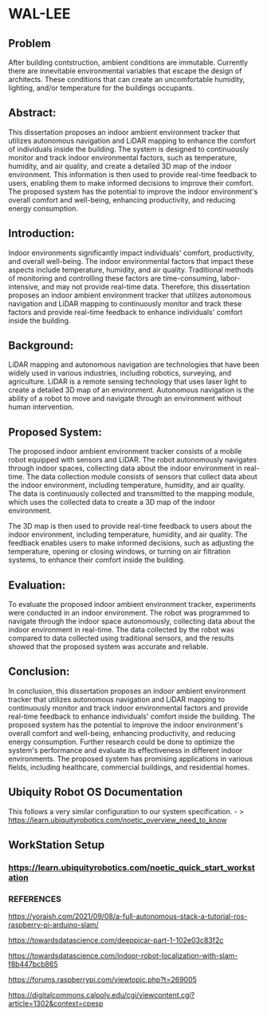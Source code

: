 # WAL-LEE

## Problem

After building contstruction, ambient conditions are immutable. Currently there are innevitable environmental variables that escape the design of architects. These conditions that can create an uncomfortable humidity, lighting, and/or temperature for the buildings occupants.

## Abstract:

This dissertation proposes an indoor ambient environment tracker that utilizes autonomous navigation and LiDAR mapping to enhance the comfort of individuals inside the building. The system is designed to continuously monitor and track indoor environmental factors, such as temperature, humidity, and air quality, and create a detailed 3D map of the indoor environment. This information is then used to provide real-time feedback to users, enabling them to make informed decisions to improve their comfort. The proposed system has the potential to improve the indoor environment's overall comfort and well-being, enhancing productivity, and reducing energy consumption.

## Introduction:

Indoor environments significantly impact individuals' comfort, productivity, and overall well-being. The indoor environmental factors that impact these aspects include temperature, humidity, and air quality. Traditional methods of monitoring and controlling these factors are time-consuming, labor-intensive, and may not provide real-time data. Therefore, this dissertation proposes an indoor ambient environment tracker that utilizes autonomous navigation and LiDAR mapping to continuously monitor and track these factors and provide real-time feedback to enhance individuals' comfort inside the building.

## Background:

LiDAR mapping and autonomous navigation are technologies that have been widely used in various industries, including robotics, surveying, and agriculture. LiDAR is a remote sensing technology that uses laser light to create a detailed 3D map of an environment. Autonomous navigation is the ability of a robot to move and navigate through an environment without human intervention.

## Proposed System:

The proposed indoor ambient environment tracker consists of a mobile robot equipped with sensors and LiDAR. The robot autonomously navigates through indoor spaces, collecting data about the indoor environment in real-time. The data collection module consists of sensors that collect data about the indoor environment, including temperature, humidity, and air quality. The data is continuously collected and transmitted to the mapping module, which uses the collected data to create a 3D map of the indoor environment.

The 3D map is then used to provide real-time feedback to users about the indoor environment, including temperature, humidity, and air quality. The feedback enables users to make informed decisions, such as adjusting the temperature, opening or closing windows, or turning on air filtration systems, to enhance their comfort inside the building.

## Evaluation:

To evaluate the proposed indoor ambient environment tracker, experiments were conducted in an indoor environment. The robot was programmed to navigate through the indoor space autonomously, collecting data about the indoor environment in real-time. The data collected by the robot was compared to data collected using traditional sensors, and the results showed that the proposed system was accurate and reliable.

## Conclusion:

In conclusion, this dissertation proposes an indoor ambient environment tracker that utilizes autonomous navigation and LiDAR mapping to continuously monitor and track indoor environmental factors and provide real-time feedback to enhance individuals' comfort inside the building. The proposed system has the potential to improve the indoor environment's overall comfort and well-being, enhancing productivity, and reducing energy consumption. Further research could be done to optimize the system's performance and evaluate its effectiveness in different indoor environments. The proposed system has promising applications in various fields, including healthcare, commercial buildings, and residential homes.

## Ubiquity Robot OS Documentation
This follows a very similar configuration to our system specification. - > https://learn.ubiquityrobotics.com/noetic_overview_need_to_know
## WorkStation Setup
### https://learn.ubiquityrobotics.com/noetic_quick_start_workstation



### REFERENCES

https://yoraish.com/2021/09/08/a-full-autonomous-stack-a-tutorial-ros-raspberry-pi-arduino-slam/

https://towardsdatascience.com/deeppicar-part-1-102e03c83f2c

https://towardsdatascience.com/indoor-robot-localization-with-slam-f8b447bcb865

https://forums.raspberrypi.com/viewtopic.php?t=269005

https://digitalcommons.calpoly.edu/cgi/viewcontent.cgi?article=1302&context=cpesp
